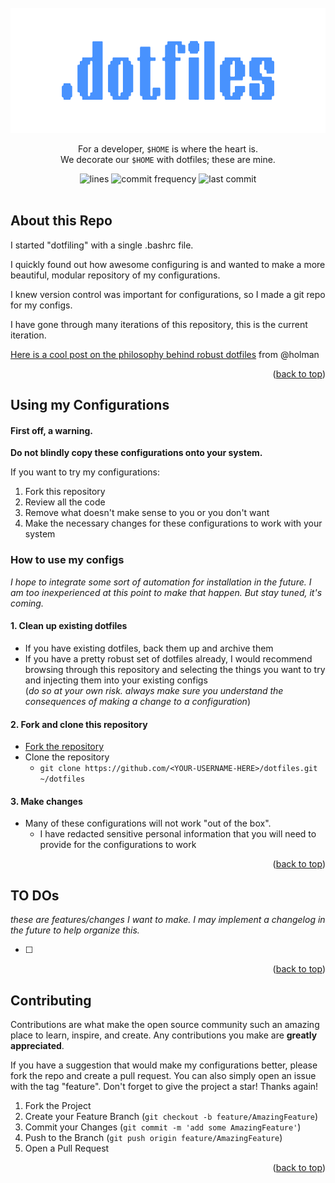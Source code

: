 <div id="top"></div>

<!-- PROJECT LOGO -->
<br />
<div align="center">
  <a href="https://github.com/terminalPoltergeist/dotfiles">
    <img src="/assets/output-onlinepngtools.png" alt="Logo" width="600" height="200">
  </a>

  <p align="center">
    For a developer, <code>$HOME</code> is where the heart is. 
    <br/>
    We decorate our <code>$HOME</code> with dotfiles; these are mine.
  </p>

  <img src="https://img.shields.io/tokei/lines/github/terminalPoltergeist/dotfiles" alt="lines">
  <img src="https://img.shields.io/github/commit-activity/m/terminalPoltergeist/dotfiles" alt="commit frequency">
  <img src="https://img.shields.io/github/last-commit/terminalPoltergeist/dotfiles" alt="last commit">
</div>

<br/>

## About this Repo

I started "dotfiling" with a single .bashrc file. 

I quickly found out how awesome configuring is and wanted to make a more beautiful, modular repository of my configurations. 

I knew version control was important for configurations, so I made a git repo for my configs. 

I have gone through many iterations of this repository, this is the current iteration. 

[Here is a cool post on the philosophy behind robust dotfiles](https://zachholman.com/2010/08/dotfiles-are-meant-to-be-forked/) from @holman 

<p align="right">(<a href="#top">back to top</a>)</p>

## Using my Configurations

#### First off, a warning.
**Do not blindly copy these configurations onto your system.**

If you want to try my configurations:
1. Fork this repository
2. Review all the code
3. Remove what doesn't make sense to you or you don't want
4. Make the necessary changes for these configurations to work with your system

### How to use my configs

*I hope to integrate some sort of automation for installation in the future. I am too inexperienced at this point to make that happen. But stay tuned, it's coming.*

#### 1. Clean up existing dotfiles
- If you have existing dotfiles, back them up and archive them
- If you have a pretty robust set of dotfiles already, I would recommend browsing through this repository and selecting the things you want to try and injecting them into your existing configs 
<br/>(*do so at your own risk. always make sure you understand the consequences of making a change to a configuration*)

#### 2. Fork and clone this repository
- [Fork the repository](https://github.com/terminalPoltergeist/dotfiles/fork)
- Clone the repository
    - `git clone https://github.com/<YOUR-USERNAME-HERE>/dotfiles.git ~/dotfiles`

#### 3. Make changes
- Many of these configurations will not work "out of the box".
    - I have redacted sensitive personal information that you will need to provide for the configurations to work

<p align="right">(<a href="#top">back to top</a>)</p>

## TO DOs

*these are features/changes I want to make. I may implement a changelog in the future to help organize this.*

- [  ] 

<p align="right">(<a href="#top">back to top</a>)</p>

## Contributing

Contributions are what make the open source community such an amazing place to learn, inspire, and create. Any contributions you make are **greatly appreciated**.

If you have a suggestion that would make my configurations better, please fork the repo and create a pull request. You can also simply open an issue with the tag "feature".
Don't forget to give the project a star! Thanks again!

1. Fork the Project
2. Create your Feature Branch (`git checkout -b feature/AmazingFeature`)
3. Commit your Changes (`git commit -m 'add some AmazingFeature'`)
4. Push to the Branch (`git push origin feature/AmazingFeature`)
5. Open a Pull Request

<p align="right">(<a href="#top">back to top</a>)</p>
